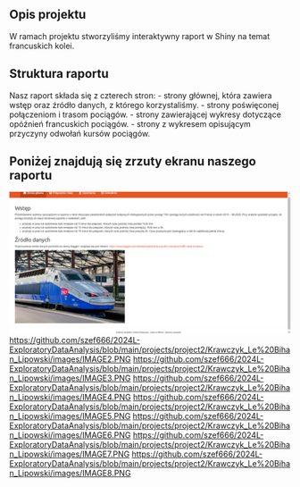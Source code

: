 ## Opis projektu

W ramach projektu stworzyliśmy interaktywny raport w Shiny na temat
francuskich kolei.

## Struktura raportu

Nasz raport składa się z czterech stron: - strony głównej, która zawiera
wstęp oraz źródło danych, z którego korzystaliśmy. - strony poświęconej
połączeniom i trasom pociągów. - strony zawierającej wykresy dotyczące
opóźnień francuskich pociągów. - strony z wykresem opisującym przyczyny
odwołań kursów pociągów.

## Poniżej znajdują się zrzuty ekranu naszego raportu

![](./images/IMAGE1.PNG)
https://github.com/szef666/2024L-ExploratoryDataAnalysis/blob/main/projects/project2/Krawczyk_Le%20Bihan_Lipowski/images/IMAGE2.PNG
https://github.com/szef666/2024L-ExploratoryDataAnalysis/blob/main/projects/project2/Krawczyk_Le%20Bihan_Lipowski/images/IMAGE3.PNG
https://github.com/szef666/2024L-ExploratoryDataAnalysis/blob/main/projects/project2/Krawczyk_Le%20Bihan_Lipowski/images/IMAGE4.PNG
https://github.com/szef666/2024L-ExploratoryDataAnalysis/blob/main/projects/project2/Krawczyk_Le%20Bihan_Lipowski/images/IMAGE5.PNG
https://github.com/szef666/2024L-ExploratoryDataAnalysis/blob/main/projects/project2/Krawczyk_Le%20Bihan_Lipowski/images/IMAGE6.PNG
https://github.com/szef666/2024L-ExploratoryDataAnalysis/blob/main/projects/project2/Krawczyk_Le%20Bihan_Lipowski/images/IMAGE7.PNG
https://github.com/szef666/2024L-ExploratoryDataAnalysis/blob/main/projects/project2/Krawczyk_Le%20Bihan_Lipowski/images/IMAGE8.PNG
